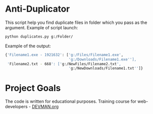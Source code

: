 # Anti-Duplicator

This script help you find duplicate files in folder which you pass as the argument. 
Example of script launch:
```bash
python duplicates.py g:/Folder/
```

Example of the output:
```bash
{'Filename1.exe - 1921632': ['g:/Files/Filename1.exe',
                             'g:/Downloads/Filename1.exe''],
 'Filename2.txt - 668': ['g:/NewFiles/Filename2.txt',
                             'g:/NewDownloads/Filename1.txt'']}
```

# Project Goals

The code is written for educational purposes. Training course for web-developers - [DEVMAN.org](https://devman.org)
